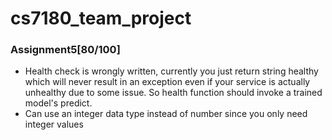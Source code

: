 # cs7180_team_project
### Assignment5[80/100]
- Health check is wrongly written, currently you just return string healthy which will never result in an exception even if your service is actually unhealthy due to some issue. So health function should invoke a trained model's predict.
- Can use an integer data type instead of number since you only need integer values
